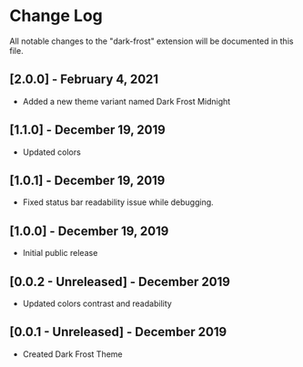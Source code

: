 # Change Log

All notable changes to the "dark-frost" extension will be documented in this file.

## [2.0.0] - February 4, 2021

- Added a new theme variant named Dark Frost Midnight

## [1.1.0] - December 19, 2019

- Updated colors

## [1.0.1] - December 19, 2019

- Fixed status bar readability issue while debugging.

## [1.0.0] - December 19, 2019

- Initial public release

## [0.0.2 - Unreleased] - December 2019

- Updated colors contrast and readability

## [0.0.1 - Unreleased] - December 2019

- Created Dark Frost Theme
